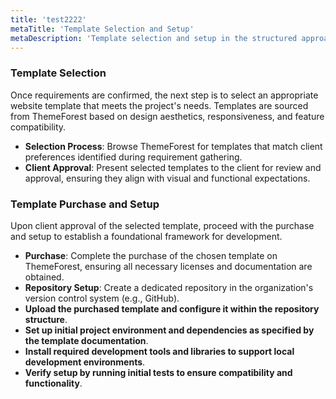 ```yaml
---
title: 'test2222'
metaTitle: 'Template Selection and Setup'
metaDescription: 'Template selection and setup in the structured approach to modern website development.'
---
```


### Template Selection

Once requirements are confirmed, the next step is to select an appropriate website template that meets the project's needs. Templates are sourced from ThemeForest based on design aesthetics, responsiveness, and feature compatibility.

- **Selection Process**: Browse ThemeForest for templates that match client preferences identified during requirement gathering.
- **Client Approval**: Present selected templates to the client for review and approval, ensuring they align with visual and functional expectations.

### Template Purchase and Setup

Upon client approval of the selected template, proceed with the purchase and setup to establish a foundational framework for development.

- **Purchase**: Complete the purchase of the chosen template on ThemeForest, ensuring all necessary licenses and documentation are obtained.
- **Repository Setup**: Create a dedicated repository in the organization's version control system (e.g., GitHub).
- **Upload the purchased template and configure it within the repository structure**.
- **Set up initial project environment and dependencies as specified by the template documentation**.
- **Install required development tools and libraries to support local development environments**.
- **Verify setup by running initial tests to ensure compatibility and functionality**.
